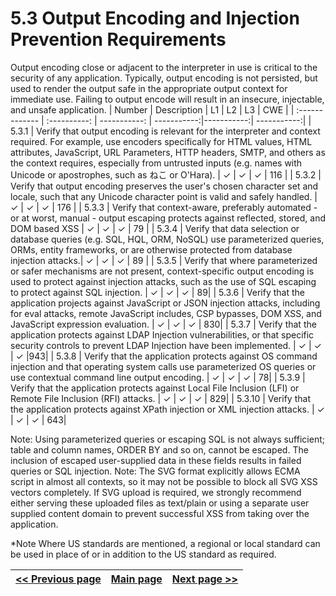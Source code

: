# 5.3 Output Encoding and Injection Prevention Requirements

Output encoding close or adjacent to the interpreter in use is critical to the security of any application. Typically, output encoding is not persisted, but used to render the output safe in the appropriate output context for immediate use. Failing to output encode will result in an insecure, injectable, and unsafe application. 
| Number       | Description     | L1    		| L2         | L3 		   | CWE		|
| :------------- | :----------: | -----------: | -----------:|-----------:| -----------:|
| 5.3.1 | Verify that output encoding is relevant for the interpreter and context required. For example, use encoders specifically for HTML values, HTML attributes, JavaScript, URL Parameters, HTTP headers, SMTP, and others as the context requires, especially from untrusted inputs (e.g. names with Unicode or apostrophes, such as ねこ or O'Hara). | ✓	 | ✓   | ✓   | 116 |
| 5.3.2 | Verify that output encoding preserves the user's chosen character set and locale, such that any Unicode character point is valid and safely handled.  | ✓ 	 | ✓   | ✓   | 176 |
| 5.3.3 | Verify that context-aware, preferably automated - or at worst, manual - output escaping protects against reflected, stored, and DOM based XSS | ✓	 | ✓   | ✓   | 79 |
| 5.3.4 | Verify that data selection or database queries (e.g. SQL, HQL, ORM, NoSQL) use parameterized queries, ORMs, entity frameworks, or are otherwise protected from database injection attacks.| ✓ 	 | ✓   | ✓   | 89 |
| 5.3.5 | Verify that where parameterized or safer mechanisms are not present, context-specific output encoding is used to protect against injection attacks, such as the use of SQL escaping to protect against SQL injection. | ✓  | ✓   | ✓   | 89|
| 5.3.6 | Verify that the application projects against JavaScript or JSON injection attacks, including for eval attacks, remote JavaScript includes, CSP bypasses, DOM XSS, and JavaScript expression evaluation. | ✓  | ✓   | ✓   | 830|
| 5.3.7 | Verify that the application protects against LDAP Injection vulnerabilities, or that specific security controls to prevent LDAP Injection have been implemented. | ✓  | ✓   | ✓   |943|
| 5.3.8 | Verify that the application protects against OS command injection and that operating system calls use parameterized OS queries or use contextual command line output encoding. | ✓  | ✓   | ✓   | 78|
| 5.3.9 | Verify that the application protects against Local File Inclusion (LFI) or Remote File Inclusion (RFI) attacks. | ✓  | ✓   | ✓   | 829|
| 5.3.10 | Verify that the application protects against XPath injection or XML injection attacks.  | ✓  | ✓   | ✓   | 643|


Note: Using parameterized queries or escaping SQL is not always sufficient; table and column names, ORDER BY and so on, cannot be escaped. The inclusion of escaped user-supplied data in these fields results in failed queries or SQL injection.
Note: The SVG format explicitly allows ECMA script in almost all contexts, so it may not be possible to block all SVG XSS vectors completely. If SVG upload is required, we strongly recommend either serving these uploaded files as text/plain or using a separate user supplied content domain to prevent successful XSS from taking over the application.

*Note
Where US standards are mentioned, a regional or local standard can be used in place of or in addition to the US standard as required.

[<< Previous page](1.%20Identify%20teams.md) | [Main page](../README.md) | [Next page >>](3.%20Nominate%20Champions.md)
| --- | --- | --- |
